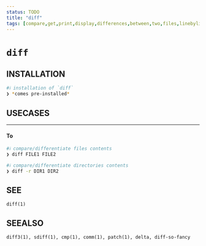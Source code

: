 ```yaml
---
status: TODO
title: "diff"
tags: [compare,get,print,display,differences,between,two,files,linebyline]
---
```


# `diff`

## INSTALLATION


```bash
#ℹ︎ installation of `diff`
❯ *comes pre-installed*
```


## USECASES

----
#### To


```bash
#ℹ︎ compare/differentiate files contents
❯ diff FILE1 FILE2
```



```bash
#ℹ︎ compare/differentiate directories contents
❯ diff -r DIR1 DIR2
```



## SEE

    diff(1)

## SEEALSO

    diff3(1), sdiff(1), cmp(1), comm(1), patch(1), delta, diff-so-fancy

